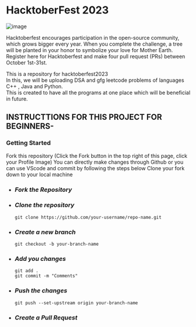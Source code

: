 # HacktoberFest 2023
![image](https://github.com/mfatima05/Hacktoberfest-23/assets/112624853/dde30444-dc9d-4093-9488-e1f065ecd188)

Hacktoberfest encourages participation in the open-source community, which grows bigger every year. When you complete the challenge, a tree will be planted in your honor to symbolize your love for Mother Earth.<br>
Register here for Hacktoberfest and make four pull request (PRs) between October 1st-31st. <br>


This is a repository for hacktoberfest2023 <br>
In this, we will be uploading DSA and gfg leetcode problems of languages C++ , Java and Python. <br>
This is created to have all the programs at one place which will be beneficial in future.


## INSTRUCTTIONS FOR THIS PROJECT FOR BEGINNERS-

### Getting Started 
Fork this repository (Click the Fork button in the top right of this page, click your Profile Image)
You can directly make changes through Github or you can use VScode and commit by following the steps below
Clone your fork down to your local machine

* ### *Fork the Repository*
* ### *Clone the repository*
    ```
    git clone https://github.com/your-username/repo-name.git
    ```
* ### *Create a new branch*
    ```
    git checkout -b your-branch-name
    ```
* ### *Add you changes*
    ```
    git add .
    git commit -m "Comments"
    ```
* ### *Push the changes*
    ```
    git push --set-upstream origin your-branch-name
    ```
* ### *Create a Pull Request*
